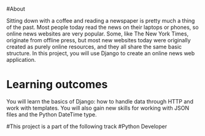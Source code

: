 #About

Sitting down with a coffee and reading a newspaper is pretty much a thing of the past. Most people today read the news on their laptops or phones, 
so online news websites are very popular. 
Some, like The New York Times, originate from offline press, but most new websites today were originally created as purely online resources, 
and they all share the same basic structure. 
In this project, you will use Django to create an online news web application.

# Learning outcomes
You will learn the basics of Django: how to handle data through HTTP and work with templates. 
You will also gain new skills for working with JSON files and the Python DateTime type.

#This project is a part of the following track
#Python Developer
